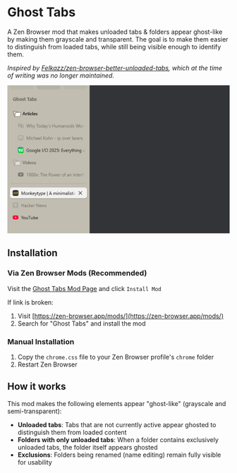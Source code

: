 # Ghost Tabs

A Zen Browser mod that makes unloaded tabs & folders appear ghost-like by making them grayscale and transparent.
The goal is to make them easier to distinguish from loaded tabs, while still being visible enough to identify them.

*Inspired by [Felkazz/zen-browser-better-unloaded-tabs](https://github.com/Felkazz/zen-browser-better-unloaded-tabs), which at the time of writing was no longer maintained.*

![Ghost Tabs Preview](images/ghost-tabs-preview.png)

## Installation

### Via Zen Browser Mods (Recommended)

Visit the [Ghost Tabs Mod Page](https://zen-browser.app/mods/c01d3e22-1cee-45c1-a25e-53c0f180eea8/) and click `Install Mod`

If link is broken:

1. Visit [https://zen-browser.app/mods/](https://zen-browser.app/mods/)
2. Search for "Ghost Tabs" and install the mod

### Manual Installation

1. Copy the `chrome.css` file to your Zen Browser profile's `chrome` folder
2. Restart Zen Browser

## How it works

This mod makes the following elements appear "ghost-like" (grayscale and semi-transparent):

- **Unloaded tabs**: Tabs that are not currently active appear ghosted to distinguish them from loaded content
- **Folders with only unloaded tabs**: When a folder contains exclusively unloaded tabs, the folder itself appears ghosted
- **Exclusions**: Folders being renamed (name editing) remain fully visible for usability
